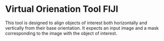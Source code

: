 # Virtual Orienation Tool FIJI
This tool is designed to align objects of interest both horizontally and vertically from their base orientation.
It expects an input image and a mask corresponding to the image with the object of interest.
